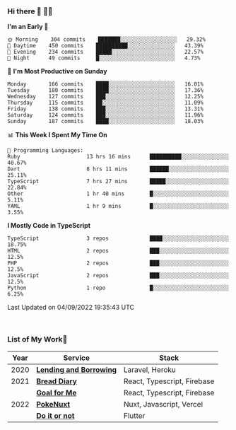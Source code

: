 ### Hi there 👋 🧑‍💻



<!--START_SECTION:waka-->
**I'm an Early 🐤** 

```text
🌞 Morning    304 commits    ███████░░░░░░░░░░░░░░░░░░   29.32% 
🌆 Daytime    450 commits    ██████████░░░░░░░░░░░░░░░   43.39% 
🌃 Evening    234 commits    █████░░░░░░░░░░░░░░░░░░░░   22.57% 
🌙 Night      49 commits     █░░░░░░░░░░░░░░░░░░░░░░░░   4.73%

```
📅 **I'm Most Productive on Sunday** 

```text
Monday       166 commits    ████░░░░░░░░░░░░░░░░░░░░░   16.01% 
Tuesday      180 commits    ████░░░░░░░░░░░░░░░░░░░░░   17.36% 
Wednesday    127 commits    ███░░░░░░░░░░░░░░░░░░░░░░   12.25% 
Thursday     115 commits    ██░░░░░░░░░░░░░░░░░░░░░░░   11.09% 
Friday       138 commits    ███░░░░░░░░░░░░░░░░░░░░░░   13.31% 
Saturday     124 commits    ███░░░░░░░░░░░░░░░░░░░░░░   11.96% 
Sunday       187 commits    ████░░░░░░░░░░░░░░░░░░░░░   18.03%

```


📊 **This Week I Spent My Time On** 

```text
💬 Programming Languages: 
Ruby                     13 hrs 16 mins      ██████████░░░░░░░░░░░░░░░   40.67% 
Dart                     8 hrs 11 mins       ██████░░░░░░░░░░░░░░░░░░░   25.11% 
TypeScript               7 hrs 27 mins       █████░░░░░░░░░░░░░░░░░░░░   22.84% 
Other                    1 hr 40 mins        █░░░░░░░░░░░░░░░░░░░░░░░░   5.11% 
YAML                     1 hr 9 mins         █░░░░░░░░░░░░░░░░░░░░░░░░   3.55%

```

**I Mostly Code in TypeScript** 

```text
TypeScript               3 repos             ████░░░░░░░░░░░░░░░░░░░░░   18.75% 
HTML                     2 repos             ███░░░░░░░░░░░░░░░░░░░░░░   12.5% 
PHP                      2 repos             ███░░░░░░░░░░░░░░░░░░░░░░   12.5% 
JavaScript               2 repos             ███░░░░░░░░░░░░░░░░░░░░░░   12.5% 
Python                   1 repo              █░░░░░░░░░░░░░░░░░░░░░░░░   6.25%

```



 Last Updated on 04/09/2022 19:35:43 UTC
<!--END_SECTION:waka-->


<br />

### List of My Work🚀

| Year | Service | Stack |
|--|--|--|
| 2020 | [**Lending and Borrowing**](https://lending-and-borrowing.herokuapp.com/) | Laravel, Heroku |
| 2021 | [**Bread Diary**](https://bread-diary-web.web.app/) | React, Typescript, Firebase |
|  | [**Goal for Me**](https://goal-for-me.web.app/) | React, Typescript, Firebase |
| 2022 | [**PokeNuxt**](https://pokenuxt.vercel.app/) | Nuxt, Javascript, Vercel |
|  | [**Do it or not**](https://apps.apple.com/jp/app/do-it-or-not/id1613818865) | Flutter |